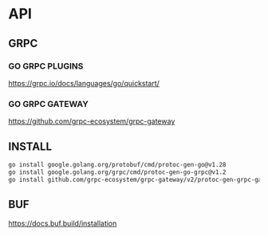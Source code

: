# API 

## GRPC
### GO GRPC PLUGINS
https://grpc.io/docs/languages/go/quickstart/

### GO GRPC GATEWAY
https://github.com/grpc-ecosystem/grpc-gateway

## INSTALL
```bash
go install google.golang.org/protobuf/cmd/protoc-gen-go@v1.28
go install google.golang.org/grpc/cmd/protoc-gen-go-grpc@v1.2
go install github.com/grpc-ecosystem/grpc-gateway/v2/protoc-gen-grpc-gateway
```

## BUF
https://docs.buf.build/installation
